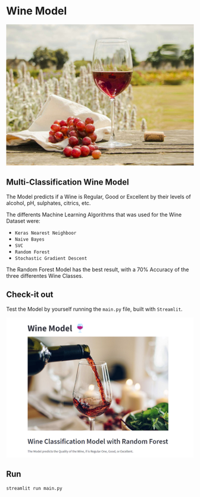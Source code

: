 # Wine Model

<img src="preview.jpg" width="800"/>

## Multi-Classification Wine Model

The Model predicts if a Wine is Regular, Good or Excellent by their levels of alcohol, pH, sulphates, citrics, etc.

The differents Machine Learning Algorithms that was used for the Wine Dataset were:
- `Keras Nearest Neighboor`
- `Naive Bayes`
- `SVC`
- `Random Forest`
- `Stochastic Gradient Descent`

The Random Forest Model has the best result, with a 70% Accuracy of the three differentes Wine Classes.

## Check-it out
Test the Model by yourself running the `main.py` file, built with `Streamlit`.

<img src="streamlit.png" width="800"/>

## Run
```sh
streamlit run main.py
```



